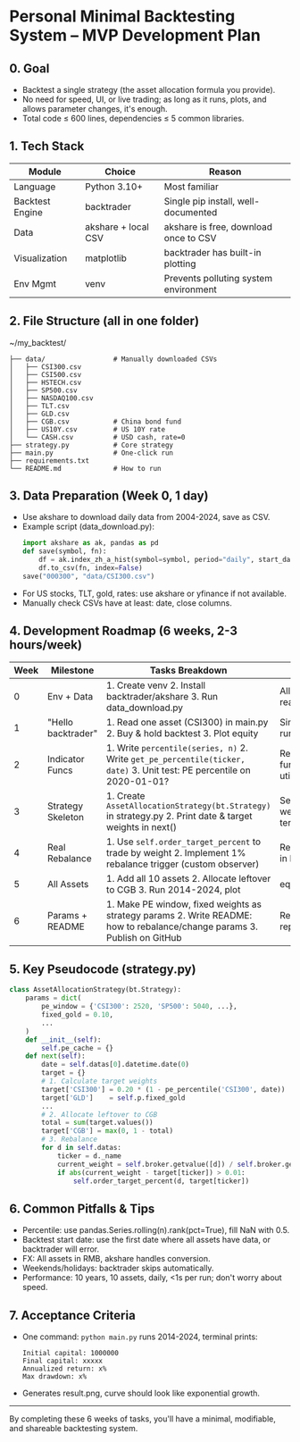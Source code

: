 # Personal Minimal Backtesting System – MVP Development Plan

## 0. Goal

- Backtest a single strategy (the asset allocation formula you provide).
- No need for speed, UI, or live trading; as long as it runs, plots, and allows parameter changes, it's enough.
- Total code ≤ 600 lines, dependencies ≤ 5 common libraries.

## 1. Tech Stack

| Module         | Choice                | Reason                                  |
|----------------|----------------------|-----------------------------------------|
| Language       | Python 3.10+          | Most familiar                           |
| Backtest Engine| backtrader            | Single pip install, well-documented     |
| Data           | akshare + local CSV   | akshare is free, download once to CSV   |
| Visualization  | matplotlib            | backtrader has built-in plotting        |
| Env Mgmt       | venv                  | Prevents polluting system environment   |

## 2. File Structure (all in one folder)

~/my_backtest/
```
├── data/                 # Manually downloaded CSVs
│   ├── CSI300.csv
│   ├── CSI500.csv
│   ├── HSTECH.csv
│   ├── SP500.csv
│   ├── NASDAQ100.csv
│   ├── TLT.csv
│   ├── GLD.csv
│   ├── CGB.csv           # China bond fund
│   ├── US10Y.csv         # US 10Y rate
│   └── CASH.csv          # USD cash, rate=0
├── strategy.py           # Core strategy
├── main.py               # One-click run
├── requirements.txt
└── README.md             # How to run
```

## 3. Data Preparation (Week 0, 1 day)

- Use akshare to download daily data from 2004-2024, save as CSV.
- Example script (data_download.py):
  ```python
  import akshare as ak, pandas as pd
  def save(symbol, fn):
      df = ak.index_zh_a_hist(symbol=symbol, period="daily", start_date="20040101")
      df.to_csv(fn, index=False)
  save("000300", "data/CSI300.csv")
  ```
- For US stocks, TLT, gold, rates: use akshare or yfinance if not available.
- Manually check CSVs have at least: date, close columns.

## 4. Development Roadmap (6 weeks, 2-3 hours/week)

| Week | Milestone         | Tasks Breakdown                                                                 | Deliverable                        |
|------|-------------------|--------------------------------------------------------------------------------|------------------------------------|
| 0    | Env + Data        | 1. Create venv 2. Install backtrader/akshare 3. Run data_download.py            | All data/*.csv ready               |
| 1    | "Hello backtrader"| 1. Read one asset (CSI300) in main.py 2. Buy & hold backtest 3. Plot equity    | Simplest script runs               |
| 2    | Indicator Funcs   | 1. Write `percentile(series, n)` 2. Write `get_pe_percentile(ticker, date)` 3. Unit test: PE percentile on 2020-01-01? | Reusable functions in utils.py     |
| 3    | Strategy Skeleton | 1. Create `AssetAllocationStrategy(bt.Strategy)` in strategy.py 2. Print date & target weights in next() | See target weights in terminal     |
| 4    | Real Rebalance    | 1. Use `self.order_target_percent` to trade by weight 2. Implement 1% rebalance trigger (custom observer) | Rebalance logs in backtest         |
| 5    | All Assets        | 1. Add all 10 assets 2. Allocate leftover to CGB 3. Run 2014-2024, plot         | equity_curve.png                   |
| 6    | Params + README   | 1. Make PE window, fixed weights as strategy params 2. Write README: how to rebalance/change params 3. Publish on GitHub | Reproducible repo                  |

## 5. Key Pseudocode (strategy.py)

```python
class AssetAllocationStrategy(bt.Strategy):
    params = dict(
        pe_window = {'CSI300': 2520, 'SP500': 5040, ...},
        fixed_gold = 0.10,
        ...
    )
    def __init__(self):
        self.pe_cache = {}
    def next(self):
        date = self.datas[0].datetime.date(0)
        target = {}
        # 1. Calculate target weights
        target['CSI300'] = 0.20 * (1 - pe_percentile('CSI300', date))
        target['GLD']    = self.p.fixed_gold
        ...
        # 2. Allocate leftover to CGB
        total = sum(target.values())
        target['CGB'] = max(0, 1 - total)
        # 3. Rebalance
        for d in self.datas:
            ticker = d._name
            current_weight = self.broker.getvalue([d]) / self.broker.getvalue()
            if abs(current_weight - target[ticker]) > 0.01:
                self.order_target_percent(d, target[ticker])
```

## 6. Common Pitfalls & Tips

- Percentile: use pandas.Series.rolling(n).rank(pct=True), fill NaN with 0.5.
- Backtest start date: use the first date where all assets have data, or backtrader will error.
- FX: All assets in RMB, akshare handles conversion.
- Weekends/holidays: backtrader skips automatically.
- Performance: 10 years, 10 assets, daily, <1s per run; don't worry about speed.

## 7. Acceptance Criteria

- One command: `python main.py` runs 2014-2024, terminal prints:
  ```
  Initial capital: 1000000
  Final capital: xxxxx
  Annualized return: x%
  Max drawdown: x%
  ```
- Generates result.png, curve should look like exponential growth.

---

By completing these 6 weeks of tasks, you'll have a minimal, modifiable, and shareable backtesting system.

